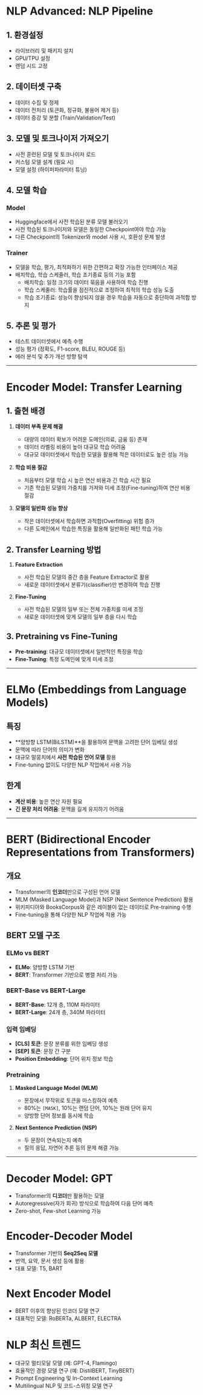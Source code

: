 # NLP Advanced: NLP Pipeline

## 1. 환경설정
- 라이브러리 및 패키지 설치
- GPU/TPU 설정
- 랜덤 시드 고정

## 2. 데이터셋 구축
- 데이터 수집 및 정제
- 데이터 전처리 (토큰화, 정규화, 불용어 제거 등)
- 데이터 증강 및 분할 (Train/Validation/Test)

## 3. 모델 및 토크나이저 가져오기
- 사전 훈련된 모델 및 토크나이저 로드
- 커스텀 모델 설계 (필요 시)
- 모델 설정 (하이퍼파라미터 튜닝)

## 4. 모델 학습
### Model
- Huggingface에서 사전 학습된 분류 모델 불러오기
- 사전 학습된 토크나이저와 모델은 동일한 Checkpoint여야 학습 가능
- 다른 Checkpoint의 Tokenizer와 model 사용 시, 호환성 문제 발생

### Trainer
- 모델을 학습, 평가, 최적화하기 위한 간편하고 확장 가능한 인터페이스 제공
- 배치학습, 학습 스케줄러, 학습 조기종료 등의 기능 포함
  - 배치학습: 일정 크기의 데이터 묶음을 사용하여 학습 진행
  - 학습 스케줄러: 학습률을 점진적으로 조정하여 최적의 학습 성능 도출
  - 학습 조기종료: 성능이 향상되지 않을 경우 학습을 자동으로 중단하여 과적합 방지

## 5. 추론 및 평가
- 테스트 데이터셋에서 예측 수행
- 성능 평가 (정확도, F1-score, BLEU, ROUGE 등)
- 에러 분석 및 추가 개선 방향 탐색

---

# Encoder Model: Transfer Learning
## 1. 출현 배경
1. **데이터 부족 문제 해결**
   - 대량의 데이터 확보가 어려운 도메인(의료, 금융 등) 존재
   - 데이터 라벨링 비용이 높아 대규모 학습 어려움
   - 대규모 데이터셋에서 학습한 모델을 활용해 적은 데이터로도 높은 성능 가능

2. **학습 비용 절감**
   - 처음부터 모델 학습 시 높은 연산 비용과 긴 학습 시간 필요
   - 기존 학습된 모델의 가중치를 가져와 미세 조정(Fine-tuning)하여 연산 비용 절감

3. **모델의 일반화 성능 향상**
   - 작은 데이터셋에서 학습하면 과적합(Overfitting) 위험 증가
   - 다른 도메인에서 학습한 특징을 활용해 일반화된 패턴 학습 가능

## 2. Transfer Learning 방법
1. **Feature Extraction**
   - 사전 학습된 모델의 중간 층을 Feature Extractor로 활용
   - 새로운 데이터셋에서 분류기(classifier)만 변경하여 학습 진행

2. **Fine-Tuning**
   - 사전 학습된 모델의 일부 또는 전체 가중치를 미세 조정
   - 새로운 데이터셋에 맞게 모델의 일부 층을 다시 학습

## 3. Pretraining vs Fine-Tuning
- **Pre-training**: 대규모 데이터셋에서 일반적인 특징을 학습
- **Fine-Tuning**: 특정 도메인에 맞게 미세 조정

---

# ELMo (Embeddings from Language Models)
## 특징
- **양방향 LSTM(BiLSTM)**을 활용하여 문맥을 고려한 단어 임베딩 생성
- 문맥에 따라 단어의 의미가 변화
- 대규모 말뭉치에서 **사전 학습된 언어 모델** 활용
- Fine-tuning 없이도 다양한 NLP 작업에서 사용 가능

## 한계
- **계산 비용**: 높은 연산 자원 필요
- **긴 문장 처리 어려움**: 문맥을 길게 유지하기 어려움

---

# BERT (Bidirectional Encoder Representations from Transformers)
## 개요
- Transformer의 **인코더**만으로 구성된 언어 모델
- MLM (Masked Language Model)과 NSP (Next Sentence Prediction) 활용
- 위키피디아와 BooksCorpus와 같은 레이블이 없는 데이터로 Pre-training 수행
- Fine-tuning을 통해 다양한 NLP 작업에 적용 가능

## BERT 모델 구조
### ELMo vs BERT
- **ELMo**: 양방향 LSTM 기반
- **BERT**: Transformer 기반으로 병렬 처리 가능

### BERT-Base vs BERT-Large
- **BERT-Base**: 12개 층, 110M 파라미터
- **BERT-Large**: 24개 층, 340M 파라미터

### 입력 임베딩
- **[CLS] 토큰**: 문장 분류를 위한 임베딩 생성
- **[SEP] 토큰**: 문장 간 구분
- **Position Embedding**: 단어 위치 정보 학습

### Pretraining
1. **Masked Language Model (MLM)**
   - 문장에서 무작위로 토큰을 마스킹하여 예측
   - 80%는 `[MASK]`, 10%는 랜덤 단어, 10%는 원래 단어 유지
   - 양방향 단어 정보를 동시에 학습

2. **Next Sentence Prediction (NSP)**
   - 두 문장이 연속되는지 예측
   - 질의 응답, 자연어 추론 등의 문제 해결 가능

---

# Decoder Model: GPT
- Transformer의 **디코더**만 활용하는 모델
- Autoregressive(자가 회귀) 방식으로 학습하여 다음 단어 예측
- Zero-shot, Few-shot Learning 가능

# Encoder-Decoder Model
- Transformer 기반의 **Seq2Seq 모델**
- 번역, 요약, 문서 생성 등에 활용
- 대표 모델: T5, BART

# Next Encoder Model
- BERT 이후의 향상된 인코더 모델 연구
- 대표적인 모델: RoBERTa, ALBERT, ELECTRA

# NLP 최신 트렌드
- 대규모 멀티모달 모델 (예: GPT-4, Flamingo)
- 효율적인 경량 모델 연구 (예: DistilBERT, TinyBERT)
- Prompt Engineering 및 In-Context Learning
- Multilingual NLP 및 코드-스위칭 모델 연구

